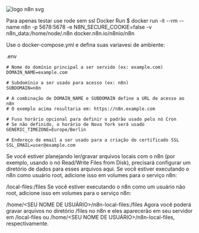 
![logo n8n svg](https://docs.n8n.io/_images/n8n-docs-icon.svg)

Para apenas testar use rode sem ssl
Docker Run
$ docker run -it --rm --name n8n -p 5678:5678 -e N8N_SECURE_COOKIE=false -v n8n_data:/home/node/.n8n docker.n8n.io/n8nio/n8n

Use o docker-compose.yml e defina suas variavesi de ambiente:
<p>.env</p>

~~~~
# Nome do domínio principal a ser servido (ex: example.com)
DOMAIN_NAME=example.com

# Subdomínio a ser usado para acesso (ex: n8n)
SUBDOMAIN=n8n

# A combinação de DOMAIN_NAME e SUBDOMAIN define a URL de acesso ao n8n
# O exemplo acima resultaria em: https://n8n.example.com

# Fuso horário opcional para definir o padrão usado pelo nó Cron
# Se não definido, o horário de Nova York será usado
GENERIC_TIMEZONE=Europe/Berlin

# Endereço de email a ser usado para a criação do certificado SSL
SSL_EMAIL=user@example.com
~~~~

Se você estiver planejando ler/gravar arquivos locais com o n8n (por exemplo, usando o nó Read/Write Files from Disk), precisará configurar um diretório de dados para esses arquivos aqui. Se você estiver executando o n8n como usuário root, adicione isso em volumes para o serviço n8n:

/local-files:/files
Se você estiver executando o n8n como um usuário não root, adicione isso em volumes para o serviço n8n:

/home/<SEU NOME DE USUÁRIO>/n8n-local-files:/files
Agora você poderá gravar arquivos no diretório /files no n8n e eles aparecerão em seu servidor em /local-files ou /home/<SEU NOME DE USUÁRIO>/n8n-local-files, respectivamente.
